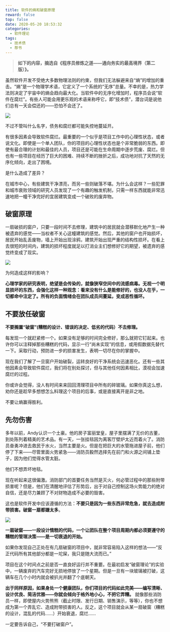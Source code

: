 ```yaml
---
title: 软件的熵和破窗原理
reward: false
top: false
date: 2020-05-20 18:53:32
categories:
  - 软件理论
tags:
  - 技术债
  - 荐书
---
```


> **如下的内容，摘选自《程序员修炼之道——通向务实的最高境界（第二版）》。**

虽然软件开发不受绝大多数物理法则的约束，但我们无法躲避来自“熵”的增加的重击。“熵”是一个物理学术语，它定义了一个系统的“无序”总量。不幸的是，热力学法则决定了宇宙中的熵会趋向最大化。当软件中的无序化增加时，程序员会说“软件在腐烂”。有些人可能会用更乐观的术语来称呼它，即“技术债”，潜台词是说他们总有一天会偿还的——恐怕不会还了。

![](1.png)

<!--more-->

不过不管叫什么名字，债务和腐烂都可能失控地蔓延开。

有很多因素会导致软件腐烂。最重要的一个似乎是项目工作中的心理性状态，或者说文化。即使是一个单人团队，你的项目的心理性状态也是个非常脆弱的东西。即使有最合理的计划和最佳的人员，项目还是可能在生命周期中逐步荒废、腐烂。但也有一些项目在经历了巨大的困难、持续不断的挫折之后，成功地对抗了天然的无序化倾向，走出了困境。

是什么造成了差异？

在城市中心，有些建筑干净漂亮，而另一些则破落不堪。为什么会这样？一些犯罪和城市衰败领域的研究人员发现了一个有趣的触发机制，只需一样东西就能非常迅速地把一幢干净完好的宜居建筑变成一个破败的废弃物。

## 破窗原理
一扇破损的窗户，只要一段时间不去修理，建筑中的居民就会潜移默化地产生一种被遗弃的感觉——当权者不关心这幢建筑的感觉。然后，其他的窗户也开始损坏，居民开始乱丢废物，墙上开始出现涂鸦，建筑开始出现严重的结构性损坏。在看上去很短的时间内，建筑的损坏程度就足以打消业主们想修好它的期望，被遗弃的感觉终变成了现实。

![](2.jpeg)

为何造成这样的影响？

**心理学家的研究表明，绝望是会传染的，就像狭窄空间中的流感病毒。无视一个明显损坏的东西，会强化这样一种观念：看来没有什么是能修好的，也没人在乎，一切都命中注定了。所有的负面情绪会在团队成员间蔓延，变成恶性循环。**

## 不要放任破窗
**不要搁置“破窗”(糟糕的设计、错误的决定、低劣的代码）不去修理。**

每发现一个就赶紧修一个。如果没有足够的时间完全修好，那么就把它钉起来。也许你可以注释掉那些糟糕的代码，显示一行“尚未实现”的信息，或用假数据先替代一下。采取行动，预防进一步的损害发生，表明一切尽在你的掌握中。

现在我们了解了一旦窗户开始破裂，运转良好的干净系统会迅速恶化。还有一些其他因素会导致软件腐烂，我们将在别处探讨，但与其他任何因素相比，漠视会加速腐烂的过程。

你或许会觉得，没人有时间来来回回清理项目中所有的碎玻璃。如果你真这么想，劝你还是趁早多想想怎么料理这个项目的后事，或是直接离开是非之地。

不要让熵赢得胜利。

## 先勿伤害
多年以前，Andy认识一个土豪。他的房子富丽堂皇，屋子里摆满了无价的古董，到处陈列着精美的艺术品。有一天，一张挂毯因为离客厅壁炉太近而着火了。消防员奋勇冲进去救民于水火，当然主要是火。但是在把巨大的水管拖进屋子前，他们停了下来——尽管里面火势紧急——消防员毅然选择先在前门和火源之间铺上垫子，因为他们觉得水管太脏。

他们不想弄坏地毯。

现在听起来这很偏激。消防部门的首要任务当然是灭火，何必管过程中的那些附带损害呢？但是，他们在清醒地评估了形势后，出于对自己控制这场火势能力的绝对自信，还是尽力兼顾了不对财物造成不必要的毁害。

这也是软件开发中应该遵循的方法：**不要只是因为一些东西非常危急，就去造成附带损害。破窗一扇都嫌太多**。

![](3.jpg)

**一扇破窗——一段设计情糕的代码，一个让团队在整个项目周期内都必须要遵守的糟糕的管理决策——是一切衰退的开始。**

如果你发现自己正处在有几扇破窗的项目中，就非常容易陷入这样的想法——“反正代码所有其他部分都是一坨屎，我只是随大流而已。”

项目在这个时间点之前是否一直良好运行并不重要。在最初启发“破窗理论”的实验中，一辆废弃的汽车完好无损地停放了一个星期。但是一旦有一块玻璃被打破，这辆车在几个小时内就会被扒光并翻了个底朝天。

**出于同样原因，如果身处一个健康团队，你们项目的代码如此完美——编写清晰、设计优良、简洁优雅——你就会倾向于格外地小心，不把它弄糟。** 就像那些消防员一样，即使屋内火势熊熊（截止时限、发行日期、销售演示，等等），你也不想成为第一个弄乱它、造成附带损害的人。反之，这个项目就会从某一扇破窗（糟糕的设计，混乱的代码……）开始衰退，腐烂……

一定要告诉自己，“不要打破窗户”。